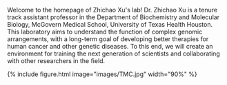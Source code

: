 ---
---

Welcome to the homepage of Zhichao Xu's lab! Dr. Zhichao Xu is a tenure track assistant professor in the Department of Biochemistry and Molecular Biology, McGovern Medical School, University of Texas Health Houston. This laboratory aims to understand the function of complex genomic arrangements, with a long-term goal of developing better therapies for human cancer and other genetic diseases. To this end, we will create an environment for training the next generation of scientists and collaborating with other researchers in the field.

{% include figure.html image="images/TMC.jpg" width="90%" %}
